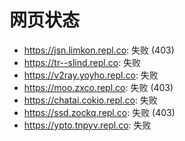 # 网页状态
- https://jsn.limkon.repl.co: 失败 (403)
- https://tr--slind.repl.co: 失败
- https://v2ray.yoyho.repl.co: 失败
- https://moo.zxco.repl.co: 失败 (403)
- https://chatai.cokio.repl.co: 失败
- https://ssd.zockq.repl.co: 失败 (403)
- https://ypto.tnpyv.repl.co: 失败
